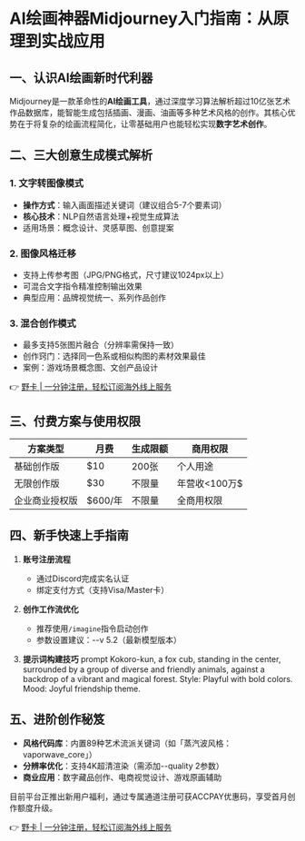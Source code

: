 # AI绘画神器Midjourney入门指南：从原理到实战应用

## 一、认识AI绘画新时代利器
Midjourney是一款革命性的**AI绘画工具**，通过深度学习算法解析超过10亿张艺术作品数据库，能智能生成包括插画、漫画、油画等多种艺术风格的创作。其核心优势在于将复杂的绘画流程简化，让零基础用户也能轻松实现**数字艺术创作**。

## 二、三大创意生成模式解析

### 1. 文字转图像模式
- **操作方式**：输入画面描述关键词（建议组合5-7个要素词）
- **核心技术**：NLP自然语言处理+视觉生成算法
- 适用场景：概念设计、灵感草图、创意提案

### 2. 图像风格迁移
- 支持上传参考图（JPG/PNG格式，尺寸建议1024px以上）
- 可混合文字指令精准控制输出效果
- 典型应用：品牌视觉统一、系列作品创作

### 3. 混合创作模式
- 最多支持5张图片融合（分辨率需保持一致）
- 创作窍门：选择同一色系或相似构图的素材效果最佳
- 案例：游戏场景概念图、文创产品设计

👉 [野卡 | 一分钟注册，轻松订阅海外线上服务](https://bbtdd.com/yeka)

## 三、付费方案与使用权限
| 方案类型       | 月费   | 生成限额 | 商用权限       |
|----------------|--------|----------|----------------|
| 基础创作版     | $10    | 200张    | 个人用途       |
| 无限创作版     | $30    | 不限量   | 年营收<100万$ |
| 企业商业授权版 | $600/年| 不限量   | 全商用权限     |



## 四、新手快速上手指南
1. **账号注册流程**
   - 通过Discord完成实名认证
   - 绑定支付方式（支持Visa/Master卡）

2. **创作工作流优化**
   - 推荐使用`/imagine`指令启动创作
   - 参数设置建议：--v 5.2（最新模型版本）

3. **提示词构建技巧**
prompt
Kokoro-kun, a fox cub, standing in the center, surrounded by a group of diverse and friendly animals, against a backdrop of a vibrant and magical forest. Style: Playful with bold colors. Mood: Joyful friendship theme.




## 五、进阶创作秘笈
- **风格代码库**：内置89种艺术流派关键词（如「蒸汽波风格：vaporwave_core」）
- **分辨率优化**：支持4K超清渲染（需添加--quality 2参数）
- **商业应用**：数字藏品创作、电商视觉设计、游戏原画辅助

目前平台正推出新用户福利，通过专属通道注册可获ACCPAY优惠码，享受首月创作额度升级。

👉 [野卡 | 一分钟注册，轻松订阅海外线上服务](https://bbtdd.com/yeka)